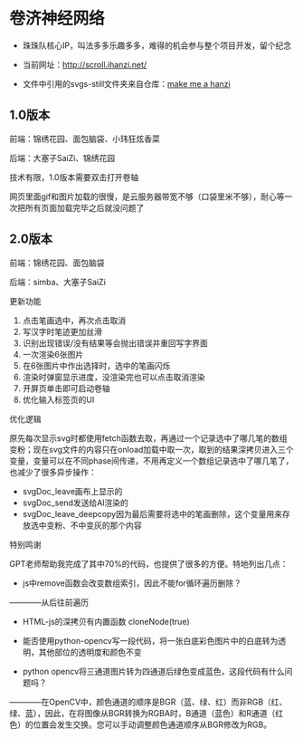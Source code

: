# 卷济神经网络

* 珠珠队核心IP，叫法多多乐趣多多，难得的机会参与整个项目开发，留个纪念

* 当前网址：http://scroll.ihanzi.net/

* 文件中引用的svgs-still文件夹来自仓库：[make me a hanzi](https://github.com/skishore/makemeahanzi)

## 1.0版本
前端：锦绣花园、面包脑袋、小玮狂炫香菜

后端：大塞子SaiZi、锦绣花园

技术有限，1.0版本需要双击打开卷轴

网页里面gif和图片加载的很慢，是云服务器带宽不够（口袋里米不够），耐心等一次把所有页面加载完毕之后就没问题了

## 2.0版本
前端：锦绣花园、面包脑袋

后端：simba、大塞子SaiZi

更新功能
1. 点击笔画选中，再次点击取消
2. 写汉字时笔迹更加丝滑
3. 识别出现错误/没有结果等会抛出错误并重回写字界面
4. 一次渲染6张图片
5. 在6张图片中作出选择时，选中的笔画闪烁
6. 渲染时弹窗显示进度，没渲染完也可以点击取消渲染
7. 开屏页单击即可启动卷轴
8. 优化输入标签页的UI

优化逻辑

原先每次显示svg时都使用fetch函数去取，再通过一个记录选中了哪几笔的数组变粉；现在svg文件的内容只在onload加载中取一次，取到的结果深拷贝进入三个变量，变量可以在不同phase间传递，不用再定义一个数组记录选中了哪几笔了，也减少了很多异步操作：
* svgDoc_leave画布上显示的
* svgDoc_send发送给AI渲染的
* svgDoc_leave_deepcopy因为最后需要将选中的笔画删除，这个变量用来存放选中变粉、不中变灰的那个内容

特别鸣谢

GPT老师帮助我完成了其中70%的代码，也提供了很多的方便。特地列出几点：
* js中remove函数会改变数组索引，因此不能for循环遍历删除？   

 ————从后往前遍历

* HTML-js的深拷贝有内置函数 cloneNode(true)

* 能否使用python-opencv写一段代码，将一张白底彩色图片中的白底转为透明，其他部位的透明度和颜色不变

* python opencv将三通道图片转为四通道后绿色变成蓝色，这段代码有什么问题吗？ 

————在OpenCV中，颜色通道的顺序是BGR（蓝、绿、红）而非RGB（红、绿、蓝），因此，在将图像从BGR转换为RGBA时，B通道（蓝色）和R通道（红色）的位置会发生交换。您可以手动调整颜色通道顺序从BGR修改为RGB。